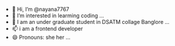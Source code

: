 - 👋 Hi, I’m @nayana7767
- 👀 I’m interested in learming coding ...
- 🌱 I am an under graduate student in DSATM collage Banglore ...
- 📫 i am a frontend developer
- 😄 Pronouns: she her ...
<!---
nayana7767/nayana7767 is a ✨ special ✨ repository because its `README.md` (this file) appears on your GitHub profile.
You can click the Preview link to take a look at your changes.
--->
